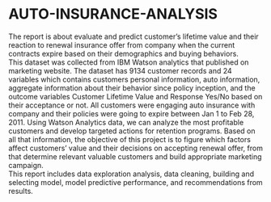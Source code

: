 # AUTO-INSURANCE-ANALYSIS
The report is about evaluate and predict customer’s lifetime value and their reaction to renewal insurance offer from company when the current contracts expire based on their demographics and buying behaviors.  
This dataset was collected from IBM Watson analytics that published on marketing website. The dataset has 9134 customer records and 24 variables which contains customers personal information, auto information, aggregate information about their behavior since policy inception, and the outcome variables Customer Lifetime Value and Response Yes/No based on their acceptance or not. All customers were engaging auto insurance with company and their policies were going to expire between Jan 1 to Feb 28, 2011. 
Using Watson Analytics data, we can analyze the most profitable customers and develop targeted actions for retention programs. Based on all that information, the objective of this project is to figure which factors affect customers’ value and their decisions on accepting renewal offer, from that determine relevant valuable customers and build appropriate marketing campaign.  
This report includes data exploration analysis, data cleaning, building and selecting model, model predictive performance, and recommendations from results.
